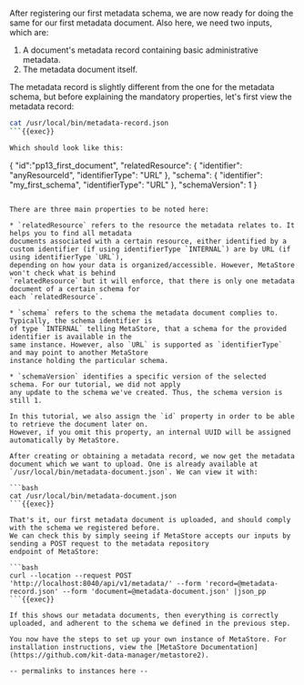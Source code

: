 After registering our first metadata schema, we are now ready for doing the same
for our first metadata document. Also here, we need two inputs, which are:

1. A document's metadata record containing basic administrative metadata.
2. The metadata document itself.

The metadata record is slightly different from the one for the metadata schema, but
before explaining the mandatory properties, let's first view the metadata record:

```bash
cat /usr/local/bin/metadata-record.json
```{{exec}}

Which should look like this:

```
{
    "id":"pp13_first_document",
    "relatedResource": {
        "identifier": "anyResourceId",
        "identifierType": "URL"
    },
    "schema": {
        "identifier": "my_first_schema",
        "identifierType": "URL"
    },
    "schemaVersion": 1
}
```

There are three main properties to be noted here:

* `relatedResource` refers to the resource the metadata relates to. It helps you to find all metadata
documents associated with a certain resource, either identified by a
custom identifier (if using identifierType `INTERNAL`) are by URL (if using identifierType `URL`), 
depending on how your data is organized/accessible. However, MetaStore won't check what is behind
`relatedResource` but it will enforce, that there is only one metadata document of a certain schema for
each `relatedResource`.

* `schema` refers to the schema the metadata document complies to. Typically, the schema identifier is
of type `INTERNAL` telling MetaStore, that a schema for the provided identifier is available in the 
same instance. However, also `URL` is supported as `identifierType` and may point to another MetaStore
instance holding the particular schema. 

* `schemaVersion` identifies a specific version of the selected schema. For our tutorial, we did not apply
any update to the schema we've created. Thus, the schema version is still 1.

In this tutorial, we also assign the `id` property in order to be able to retrieve the document later on.
However, if you omit this property, an internal UUID will be assigned automatically by MetaStore.

After creating or obtaining a metadata record, we now get the metadata document which we want to upload. One is already available at `/usr/local/bin/metadata-document.json`. We can view it with:

```bash
cat /usr/local/bin/metadata-document.json
```{{exec}}

That's it, our first metadata document is uploaded, and should comply with the schema we registered before.  
We can check this by simply seeing if MetaStore accepts our inputs by sending a POST request to the metadata repository
endpoint of MetaStore:

```bash
curl --location --request POST 'http://localhost:8040/api/v1/metadata/' --form 'record=@metadata-record.json' --form 'document=@metadata-document.json' |json_pp
```{{exec}}

If this shows our metadata documents, then everything is correctly uploaded, and adherent to the schema we defined in the previous step.

You now have the steps to set up your own instance of MetaStore. For installation instructions, view the [MetaStore Documentation](https://github.com/kit-data-manager/metastore2).

-- permalinks to instances here --